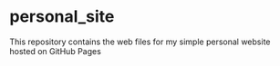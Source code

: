 # personal_site
This repository contains the web files for my simple personal website hosted on GitHub Pages
